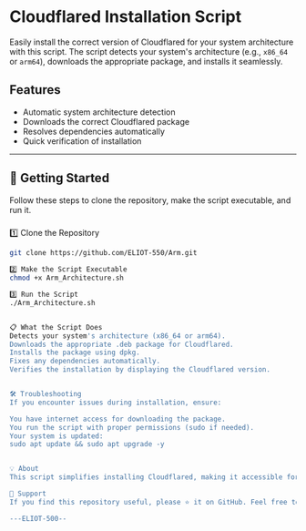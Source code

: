 # Cloudflared Installation Script

Easily install the correct version of Cloudflared for your system architecture with this script. The script detects your system's architecture (e.g., `x86_64` or `arm64`), downloads the appropriate package, and installs it seamlessly.

## Features
- Automatic system architecture detection
- Downloads the correct Cloudflared package
- Resolves dependencies automatically
- Quick verification of installation

---

## 🚀 Getting Started

Follow these steps to clone the repository, make the script executable, and run it.

###
1️⃣ Clone the Repository
```bash
git clone https://github.com/ELIOT-550/Arm.git

2️⃣ Make the Script Executable
chmod +x Arm_Architecture.sh

3️⃣ Run the Script
./Arm_Architecture.sh


📋 What the Script Does
Detects your system's architecture (x86_64 or arm64).
Downloads the appropriate .deb package for Cloudflared.
Installs the package using dpkg.
Fixes any dependencies automatically.
Verifies the installation by displaying the Cloudflared version.


🛠 Troubleshooting
If you encounter issues during installation, ensure:

You have internet access for downloading the package.
You run the script with proper permissions (sudo if needed).
Your system is updated:
sudo apt update && sudo apt upgrade -y


💡 About
This script simplifies installing Cloudflared, making it accessible for all users, regardless of their technical expertise.

🖤 Support
If you find this repository useful, please ⭐ it on GitHub. Feel free to open issues or contribute to its development.

---ELIOT-500--
